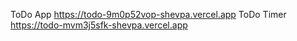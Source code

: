 ToDo App
https://todo-9m0p52vop-shevpa.vercel.app
ToDo Timer
https://todo-mvm3j5sfk-shevpa.vercel.app 

